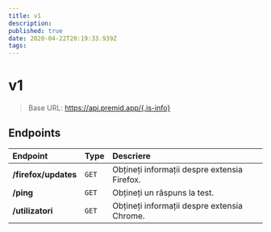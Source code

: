 ```yaml
---
title: v1
description:
published: true
date: 2020-04-22T20:19:33.939Z
tags:
---
```


# v1

> Base URL: https://api.premid.app/{.is-info}


## Endpoints

<table>
  <thead>
    <tr>
      <th style="text-align:left">Endpoint</th>
      <th style="text-align:left">Type</th>
      <th style="text-align:left">Descriere</th>
    </tr>
  </thead>
  <tbody>
    <tr>
      <td style="text-align:left"><b>/firefox/updates</b>
      </td>
      <td style="text-align:left"><code>GET</code></td>
      <td style="text-align:left">Obțineți informații despre extensia Firefox.</td>
    </tr>
    <tr>
      <td style="text-align:left"><b>/ping</b>
      </td>
      <td style="text-align:left"><code>GET</code></td>
      <td style="text-align:left">Obțineți un răspuns la test.</td>
    </tr>
    <tr>
      <td style="text-align:left"><b>/utilizatori</b>
      </td>
      <td style="text-align:left"><code>GET</code></td>
      <td style="text-align:left">Obțineți informații despre extensia Chrome.</td>
    </tr>
  </tbody>
</table>

